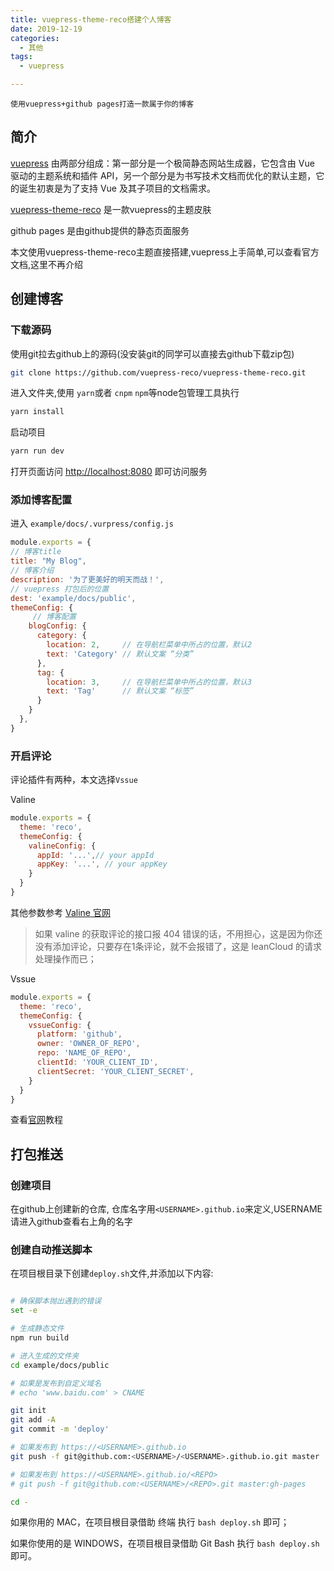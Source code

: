 ```yaml
---
title: vuepress-theme-reco搭建个人博客
date: 2019-12-19
categories:
  - 其他
tags:
  - vuepress

---
```


``` tip
使用vuepress+github pages打造一款属于你的博客
```
<!-- more -->
## 简介


[vuepress](https://vuepress.vuejs.org/zh/) 由两部分组成：第一部分是一个极简静态网站生成器，它包含由 Vue 驱动的主题系统和插件 API，另一个部分是为书写技术文档而优化的默认主题，它的诞生初衷是为了支持 Vue 及其子项目的文档需求。

[vuepress-theme-reco](https://vuepress-theme-reco.recoluan.com) 是一款vuepress的主题皮肤

github pages 是由github提供的静态页面服务

本文使用vuepress-theme-reco主题直接搭建,vuepress上手简单,可以查看官方文档,这里不再介绍


## 创建博客
### 下载源码

使用git拉去github上的源码(没安装git的同学可以直接去github下载zip包)
```bash
git clone https://github.com/vuepress-reco/vuepress-theme-reco.git
```

进入文件夹,使用 `yarn`或者 `cnpm` `npm`等node包管理工具执行
```bash
yarn install
```

启动项目
```bash
yarn run dev
```

打开页面访问 [http://localhost:8080](http://localhost:8080) 即可访问服务

### 添加博客配置
进入 `example/docs/.vurpress/config.js`

```js
module.exports = {
// 博客title
title: "My Blog",
// 博客介绍
description: '为了更美好的明天而战！',
// vuepress 打包后的位置
dest: 'example/docs/public',
themeConfig: {
     // 博客配置
    blogConfig: {
      category: {
        location: 2,     // 在导航栏菜单中所占的位置，默认2
        text: 'Category' // 默认文案 “分类”
      },
      tag: {
        location: 3,     // 在导航栏菜单中所占的位置，默认3
        text: 'Tag'      // 默认文案 “标签”
      }
    }
  },
}

```


### 开启评论

评论插件有两种，本文选择`Vssue`


Valine

```js
module.exports = {
  theme: 'reco',
  themeConfig: {
    valineConfig: {
      appId: '...',// your appId
      appKey: '...', // your appKey
    }
  }  
}

```
其他参数参考 [Valine 官网](https://valine.js.org/configuration.html)

> 如果 valine 的获取评论的接口报 404 错误的话，不用担心，这是因为你还没有添加评论，只要存在1条评论，就不会报错了，这是 leanCloud 的请求处理操作而已；


Vssue

```js
module.exports = {
  theme: 'reco',
  themeConfig: {
    vssueConfig: {
      platform: 'github',
      owner: 'OWNER_OF_REPO',
      repo: 'NAME_OF_REPO',
      clientId: 'YOUR_CLIENT_ID',
      clientSecret: 'YOUR_CLIENT_SECRET',
    }
  }  
}
```

查看[官网](https://vssue.js.org/zh/guide/github.html#%E5%88%9B%E5%BB%BA%E4%B8%80%E4%B8%AA%E6%96%B0%E7%9A%84-oauth-app)教程


## 打包推送

### 创建项目
在github上创建新的仓库, 仓库名字用`<USERNAME>.github.io`来定义,USERNAME请进入github查看右上角的名字

### 创建自动推送脚本
在项目根目录下创建`deploy.sh`文件,并添加以下内容:

```sh

# 确保脚本抛出遇到的错误
set -e

# 生成静态文件
npm run build

# 进入生成的文件夹
cd example/docs/public

# 如果是发布到自定义域名
# echo 'www.baidu.com' > CNAME

git init
git add -A
git commit -m 'deploy'

# 如果发布到 https://<USERNAME>.github.io
git push -f git@github.com:<USERNAME>/<USERNAME>.github.io.git master

# 如果发布到 https://<USERNAME>.github.io/<REPO>
# git push -f git@github.com:<USERNAME>/<REPO>.git master:gh-pages

cd -


```

如果你用的 MAC，在项目根目录借助 终端 执行 `bash deploy.sh` 即可；

如果你使用的是 WINDOWS，在项目根目录借助 Git Bash 执行 `bash deploy.sh `即可。










